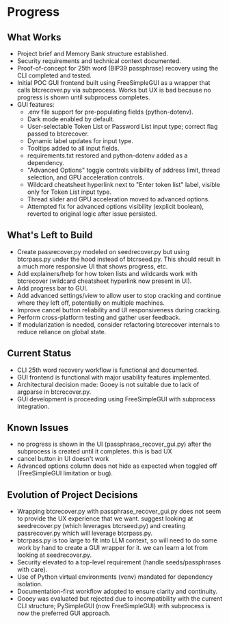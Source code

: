 # Progress

## What Works
- Project brief and Memory Bank structure established.
- Security requirements and technical context documented.
- Proof-of-concept for 25th word (BIP39 passphrase) recovery using the CLI completed and tested.
- Initial POC GUI frontend built using FreeSimpleGUI as a wrapper that calls btcrecover.py via subprocess. Works but UX is bad because no progress is shown until subprocess completes.
- GUI features:
  - .env file support for pre-populating fields (python-dotenv).
  - Dark mode enabled by default.
  - User-selectable Token List or Password List input type; correct flag passed to btcrecover.
  - Dynamic label updates for input type.
  - Tooltips added to all input fields.
  - requirements.txt restored and python-dotenv added as a dependency.
  - "Advanced Options" toggle controls visibility of address limit, thread selection, and GPU acceleration controls.
  - Wildcard cheatsheet hyperlink next to "Enter token list" label, visible only for Token List input type.
  - Thread slider and GPU acceleration moved to advanced options.
  - Attempted fix for advanced options visibility (explicit boolean), reverted to original logic after issue persisted.

## What's Left to Build
- Create passrecover.py modeled on seedrecover.py but using btcrpass.py under the hood instead of btcrseed.py.  This should result in a much more responsive UI that shows progress, etc.
- Add explainers/help for how token lists and wildcards work with btcrecover (wildcard cheatsheet hyperlink now present in UI).
- Add progress bar to GUI.
- Add advanced settings/view to allow user to stop cracking and continue where they left off, potentially on multiple machines.
- Improve cancel button reliability and UI responsiveness during cracking.
- Perform cross-platform testing and gather user feedback.
- If modularization is needed, consider refactoring btcrecover internals to reduce reliance on global state.

## Current Status
- CLI 25th word recovery workflow is functional and documented.
- GUI frontend is functional with major usability features implemented.
- Architectural decision made: Gooey is not suitable due to lack of argparse in btcrecover.py.
- GUI development is proceeding using FreeSimpleGUI with subprocess integration.

## Known Issues
- no progress is shown in the UI (passphrase_recover_gui.py) after the subprocess is created until it completes. this is bad UX
- cancel button in UI doesn't work
- Advanced options column does not hide as expected when toggled off (FreeSimpleGUI limitation or bug).

## Evolution of Project Decisions
- Wrapping btcrecover.py with passphrase_recover_gui.py does not seem to provide the UX experience that we want. suggest looking at seedrecover.py (which leverages btcrseed.py) and creating passrecover.py which will leverage btcrpass.py.
- btcrpass.py is too large to fit into LLM context, so will need to do some work by hand to create a GUI wrapper for it. we can learn a lot from looking at seedrecover.py.
- Security elevated to a top-level requirement (handle seeds/passphrases with care).
- Use of Python virtual environments (venv) mandated for dependency isolation.
- Documentation-first workflow adopted to ensure clarity and continuity.
- Gooey was evaluated but rejected due to incompatibility with the current CLI structure; PySimpleGUI (now FreeSimpleGUI) with subprocess is now the preferred GUI approach.


